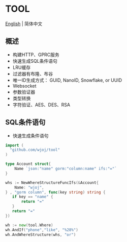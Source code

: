 # TOOL

[English](README.md) | 简体中文

## 概述

* 构建HTTP、GPRC服务
* 快速生成SQL条件语句
* LRU缓存
* 过滤器有布隆、布谷
* 唯一ID生成方式： GUID, NanoID, Snowflake, or UUID
* Websocket
* 参数验证器
* 类型转换
* 字符验证、AES、DES、RSA

## SQL条件语句

* 快速生成条件语句

```go
import (
  "github.com/wjoj/tool"
)

type Account struct{
    Name `json:"name" gorm:"column:name" ifs:"="`
}

whs := NewWhereStructureFuncIfs(&Account{
    Name: "wjoj",
} , "gorm column", func(key string) string {
   if key == "name" {
       return "="
   }
   return "="
})

wh := new(tool.Where)
wh.AndIf("phone","like", "%28%")
wh.AndWhereStructure(whs, "or")
```